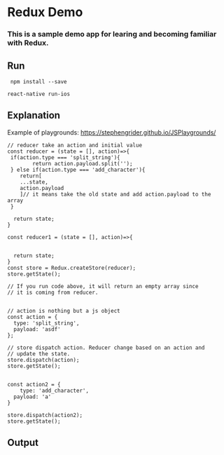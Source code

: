 # Redux Demo
### This is a sample demo app for learing and becoming familiar with Redux. 

## Run
``` npm install --save```

``` react-native run-ios ```

## Explanation
Example of playgrounds: https://stephengrider.github.io/JSPlaygrounds/

``` 
// reducer take an action and initial value
const reducer = (state = [], action)=>{
 if(action.type === 'split_string'){
 		return action.payload.split('');
 } else if(action.type === 'add_character'){
    return[
    ...state,
    action.payload 
    ]// it means take the old state and add action.payload to the array
 }
  
  return state;
}

const reducer1 = (state = [], action)=>{
 
  
  return state;
}
const store = Redux.createStore(reducer);
store.getState();

// If you run code above, it will return an empty array since
// it is coming from reducer.  


// action is nothing but a js object
const action = {
  type: 'split_string',
  payload: 'asdf'
};

// store dispatch action. Reducer change based on an action and 
// update the state. 
store.dispatch(action);
store.getState();


const action2 = {
	type: 'add_character',
  payload: 'a'
}

store.dispatch(action2);
store.getState();
```

## Output

